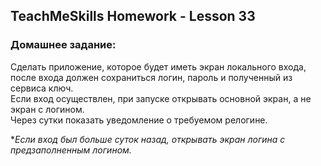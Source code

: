 ## TeachMeSkills Homework - Lesson 33

### Домашнее задание:

Сделать приложение, которое будет иметь экран локального входа, после входа должен сохраниться логин, пароль и полученный из сервиса ключ.  
Если вход осуществлен, при запуске открывать основной экран, а не экран с логином.  
Через сутки показать уведомление о требуемом релогине.

**Если вход был больше суток назад, открывать экран логина с предзаполненным логином.*
